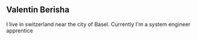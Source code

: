 ## Valentin Berisha 
I live in switzerland near the city of Basel. Currently I'm a system engineer apprentice

